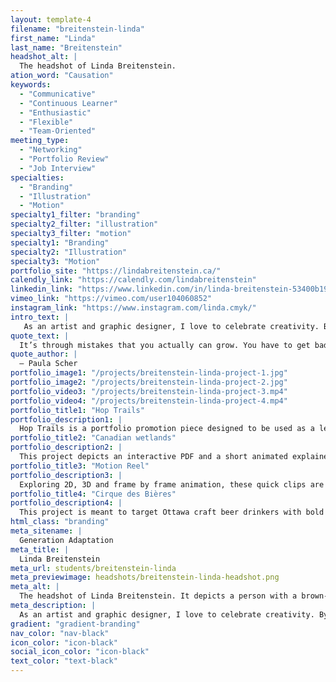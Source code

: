 ```yaml
---
layout: template-4
filename: "breitenstein-linda"
first_name: "Linda"
last_name: "Breitenstein"
headshot_alt: |
  The headshot of Linda Breitenstein.
ation_word: "Causation"
keywords:
  - "Communicative"
  - "Continuous Learner"
  - "Enthusiastic"
  - "Flexible"
  - "Team-Oriented"
meeting_type:
  - "Networking"
  - "Portfolio Review"
  - "Job Interview"
specialties:
  - "Branding"
  - "Illustration"
  - "Motion"
specialty1_filter: "branding"
specialty2_filter: "illustration"
specialty3_filter: "motion"
specialty1: "Branding"
specialty2: "Illustration"
specialty3: "Motion"
portfolio_site: "https://lindabreitenstein.ca/"
calendly_link: "https://calendly.com/lindabreitenstein"
linkedin_link: "https://www.linkedin.com/in/linda-breitenstein-53400b193/"
vimeo_link: "https://vimeo.com/user104060852"
instagram_link: "https://www.instagram.com/linda.cmyk/"
intro_text: |
   As an artist and graphic designer, I love to celebrate creativity. By exploring ideas, mixing mediums and techniques I have been able to transform my passion into purpose with design.
quote_text: |
  It’s through mistakes that you actually can grow. You have to get bad in order to get good.
quote_author: |
  — Paula Scher
portfolio_image1: "/projects/breitenstein-linda-project-1.jpg"
portfolio_image2: "/projects/breitenstein-linda-project-2.jpg"
portfolio_video3: "/projects/breitenstein-linda-project-3.mp4"
portfolio_video4: "/projects/breitenstein-linda-project-4.mp4"
portfolio_title1: "Hop Trails"
portfolio_description1: |
  Hop Trails is a portfolio promotion piece designed to be used as a leave behind “business card” for future employers. The label incorporates illustration, brand design and motion.
portfolio_title2: "Canadian wetlands"
portfolio_description2: |
  This project depicts an interactive PDF and a short animated explainer video. The content was based on the information found on the Government of Canada website.
portfolio_title3: "Motion Reel"
portfolio_description3: |
  Exploring 2D, 3D and frame by frame animation, these quick clips are from some of my favourite motion design projects.
portfolio_title4: "Cirque des Bières"
portfolio_description4: |
  This project is meant to target Ottawa craft beer drinkers with bold illustrations, patterns and colours.
html_class: "branding"
meta_sitename: |
  Generation Adaptation
meta_title: |
  Linda Breitenstein
meta_url: students/breitenstein-linda
meta_previewimage: headshots/breitenstein-linda-headshot.png
meta_alt: |
  The headshot of Linda Breitenstein. It depicts a person with a brown-blonde bob, and a necklace, smiling with their arms crossed.
meta_description: |
  As an artist and graphic designer, I love to celebrate creativity. By exploring ideas, mixing mediums and techniques I have been able to transform my passion into purpose with design.
gradient: "gradient-branding"
nav_color: "nav-black"
icon_color: "icon-black"
social_icon_color: "icon-black"
text_color: "text-black"
---
```

